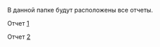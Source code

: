 В данной папке будут расположены все отчеты.

Отчет [1](https://github.com/zero777c/ProjectPractice-Agamir.G-241-339/blob/main/reports/O_Bot)

Отчет [2](https://github.com/zero777c/ProjectPractice-Agamir.G-241-339/blob/main/reports/O_Site)

